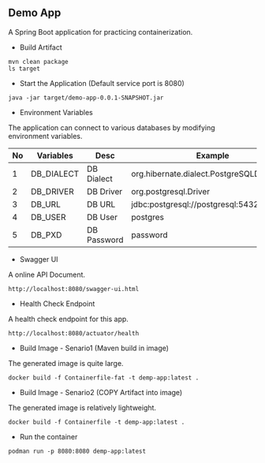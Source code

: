 ## Demo App
A Spring Boot application for practicing containerization.

* Build Artifact
```bash=
mvn clean package
ls target
```

* Start the Application (Default service port is 8080)
```bash=
java -jar target/demo-app-0.0.1-SNAPSHOT.jar
```

* Environment Variables

The application can connect to various databases by modifying environment variables.

| No | Variables | Desc | Example |
| -------- | -------- | -------- | -------- |
| 1     | DB_DIALECT     | DB Dialect     |org.hibernate.dialect.PostgreSQLDialect|
| 2     | DB_DRIVER     | DB Driver     |org.postgresql.Driver|
| 3     | DB_URL     | DB URL     |jdbc:postgresql://postgresql:5432/postgres|
| 4     | DB_USER     | DB User     |postgres|
| 5     | DB_PXD     | DB Password     |password|


* Swagger UI

A online API Document.
```
http://localhost:8080/swagger-ui.html
```

* Health Check Endpoint

A health check endpoint for this app. 
```
http://localhost:8080/actuator/health
```

* Build Image - Senario1 (Maven build in image)

The generated image is quite large.
```bash=
docker build -f Containerfile-fat -t demp-app:latest .
```

* Build Image - Senario2 (COPY Artifact into image)

The generated image is relatively lightweight.
```bash=
docker build -f Containerfile -t demp-app:latest .
```

* Run the container
```bash=
podman run -p 8080:8080 demp-app:latest
```
